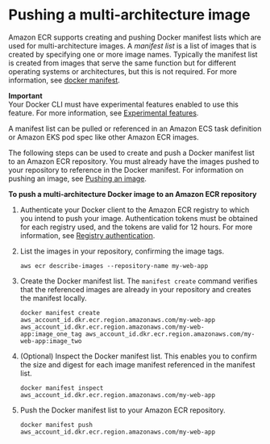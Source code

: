 # Pushing a multi\-architecture image<a name="docker-push-multi-architecture-image"></a>

Amazon ECR supports creating and pushing Docker manifest lists which are used for multi\-architecture images\. A *manifest list* is a list of images that is created by specifying one or more image names\. Typically the manifest list is created from images that serve the same function but for different operating systems or architectures, but this is not required\. For more information, see [docker manifest](https://docs.docker.com/engine/reference/commandline/manifest/)\.

**Important**  
Your Docker CLI must have experimental features enabled to use this feature\. For more information, see [Experimental features](https://docs.docker.com/engine/reference/commandline/cli/#experimental-features)\.

A manifest list can be pulled or referenced in an Amazon ECS task definition or Amazon EKS pod spec like other Amazon ECR images\.

The following steps can be used to create and push a Docker manifest list to an Amazon ECR repository\. You must already have the images pushed to your repository to reference in the Docker manifest\. For information on pushing an image, see [Pushing an image](docker-push-ecr-image.md)\.

**To push a multi\-architecture Docker image to an Amazon ECR repository**

1. Authenticate your Docker client to the Amazon ECR registry to which you intend to push your image\. Authentication tokens must be obtained for each registry used, and the tokens are valid for 12 hours\. For more information, see [Registry authentication](Registries.md#registry_auth)\.

1. List the images in your repository, confirming the image tags\.

   ```
   aws ecr describe-images --repository-name my-web-app
   ```

1. Create the Docker manifest list\. The `manifest create` command verifies that the referenced images are already in your repository and creates the manifest locally\.

   ```
   docker manifest create aws_account_id.dkr.ecr.region.amazonaws.com/my-web-app aws_account_id.dkr.ecr.region.amazonaws.com/my-web-app:image_one_tag aws_account_id.dkr.ecr.region.amazonaws.com/my-web-app:image_two
   ```

1. \(Optional\) Inspect the Docker manifest list\. This enables you to confirm the size and digest for each image manifest referenced in the manifest list\.

   ```
   docker manifest inspect aws_account_id.dkr.ecr.region.amazonaws.com/my-web-app
   ```

1. Push the Docker manifest list to your Amazon ECR repository\.

   ```
   docker manifest push aws_account_id.dkr.ecr.region.amazonaws.com/my-web-app
   ```